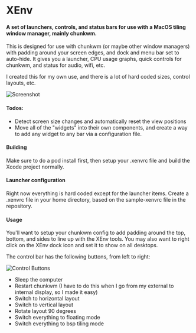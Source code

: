 # XEnv
#### A set of launchers, controls, and status bars for use with a MacOS tiling window manager, mainly chunkwm.

This is designed for use with chunkwm (or maybe other window managers) with padding around your screen edges, and dock and menu bar set to auto-hide. It gives you a launcher, CPU usage graphs, quick controls for chunkwm, and status for audio, wifi, etc.

I created this for my own use, and there is a lot of hard coded sizes, control layouts, etc.

![Screenshot](https://github.com/bensinc/XEnv/raw/master/src/screenshot.png "Screenshot")

#### Todos:

* Detect screen size changes and automatically reset the view positions
* Move all of the "widgets" into their own components, and create a way to add any widget to any bar via a configuration file.

#### Building

Make sure to do a pod install first, then setup your .xenvrc file and build the Xcode project normally.

#### Launcher configuration

Right now everything is hard coded except for the launcher items. Create a .xenvrc file in your home directory, based on the sample-xenvrc file in the repository.

#### Usage

You'll want to setup your chunkwm config to add padding around the top, bottom, and sides to line up with the XEnv tools. You may also want to right click on the XEnv dock icon and set it to show on all desktops.

The control bar has the following buttons, from left to right:

![Control Buttons](https://github.com/bensinc/XEnv/raw/master/src/controls.png "Control Buttons")

* Sleep the computer
* Restart chunkwm (I have to do this when I go from my external to internal display, so I made it easy)
* Switch to horizontal layout
* Switch to vertical layout
* Rotate layout 90 degrees
* Switch everything to floating mode
* Switch everything to bsp tiling mode



